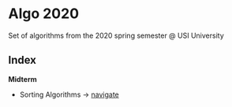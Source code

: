 # Algo 2020

Set of algorithms from the 2020 spring semester @ USI University

## Index
**Midterm**
- Sorting Algorithms -> [navigate](https://github.com/edoriggio/algo2020/tree/master/Midterm/Sorting)

